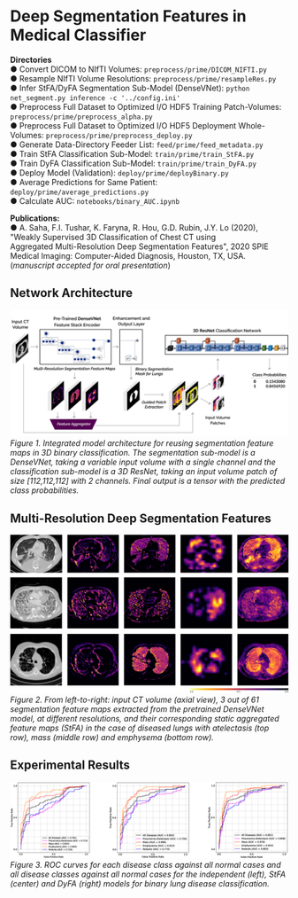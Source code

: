 # Deep Segmentation Features in Medical Classifier

**Directories**  
  ● Convert DICOM to NIfTI Volumes: `preprocess/prime/DICOM_NIFTI.py`  
  ● Resample NIfTI Volume Resolutions: `preprocess/prime/resampleRes.py`  
  ● Infer StFA/DyFA Segmentation Sub-Model (DenseVNet): `python net_segment.py inference -c '../config.ini'`  
  ● Preprocess Full Dataset to Optimized I/O HDF5 Training Patch-Volumes: `preprocess/prime/preprocess_alpha.py`  
  ● Preprocess Full Dataset to Optimized I/O HDF5 Deployment Whole-Volumes: `preprocess/prime/preprocess_deploy.py`  
  ● Generate Data-Directory Feeder List: `feed/prime/feed_metadata.py`  
  ● Train StFA Classification Sub-Model: `train/prime/train_StFA.py`  
  ● Train DyFA Classification Sub-Model: `train/prime/train_DyFA.py`  
  ● Deploy Model (Validation): `deploy/prime/deployBinary.py`  
  ● Average Predictions for Same Patient: `deploy/prime/average_predictions.py`  
  ● Calculate AUC: `notebooks/binary_AUC.ipynb`
  


**Publications:**  
  ● A. Saha, F.I. Tushar, K. Faryna, R. Hou, G.D. Rubin, J.Y. Lo (2020), "Weakly Supervised 3D Classification of Chest CT using  
    Aggregated Multi-Resolution Deep Segmentation Features", 2020 SPIE Medical Imaging: Computer-Aided Diagnosis, Houston, TX, USA.
    (*manuscript accepted for oral presentation*)
                 
                 


## Network Architecture  
  
  
![Network Architecture](reports/images/network_architecture.png)*Figure 1.  Integrated model architecture for reusing segmentation feature maps in 3D binary classification. The segmentation sub-model is a DenseVNet, taking a variable input volume with a single channel and the classification sub-model is a 3D ResNet, taking an input volume patch of size [112,112,112] with 2 channels. Final output is a tensor with the predicted class probabilities.*  
  
    
    
## Multi-Resolution Deep Segmentation Features  
  
  
![Multi-Resolution Deep Segmentation Features](reports/images/segmentation_features.png)*Figure 2.  From left-to-right: input CT volume (axial view), 3 out of 61 segmentation feature maps extracted from the pretrained DenseVNet model, at different resolutions, and their corresponding static aggregated feature maps (StFA) in the case of diseased lungs with atelectasis (top row), mass (middle row) and emphysema (bottom row).*  
  
    
    
## Experimental Results  
  
  
![Binary AUC](reports/images/auc.png)*Figure 3.  ROC curves for each disease class against all normal cases and all disease classes against all normal cases for the independent (left),  StFA (center) and DyFA (right) models for binary lung disease classification.*
